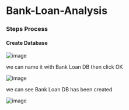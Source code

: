 # Bank-Loan-Analysis


### Steps Process

#### Create Database

![image](https://github.com/user-attachments/assets/627d6144-34a8-46ea-899c-da637d9adeac)

we can name it with Bank Loan DB then click OK

![image](https://github.com/user-attachments/assets/d5b3ed99-c1a9-44bf-9ecd-b30e55b58151)

we can see Bank Loan DB has been created

![image](https://github.com/user-attachments/assets/6852e8e2-e4ba-48cc-8005-4ba7dc5c9501)





